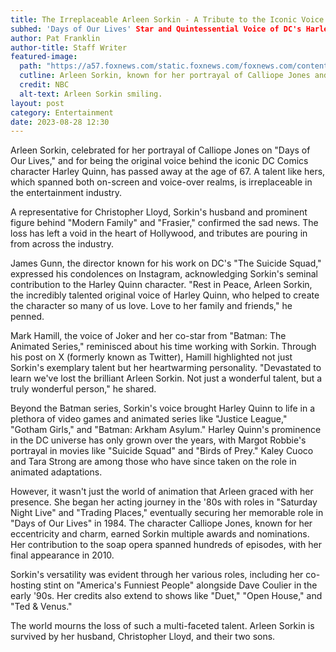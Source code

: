 ```yaml
---
title: The Irreplaceable Arleen Sorkin - A Tribute to the Iconic Voice Behind Harley Quinn
subhed: 'Days of Our Lives' Star and Quintessential Voice of DC's Harley Quinn Passes Away at 67
author: Pat Franklin
author-title: Staff Writer
featured-image: 
  path: "https://a57.foxnews.com/static.foxnews.com/foxnews.com/content/uploads/2023/08/640/320/arleen-sorkin-dead.jpg?ve=1&tl=1"
  cutline: Arleen Sorkin, known for her portrayal of Calliope Jones and as the original voice of Harley Quinn.
  credit: NBC
  alt-text: Arleen Sorkin smiling.
layout: post
category: Entertainment
date: 2023-08-28 12:30
---
```


Arleen Sorkin, celebrated for her portrayal of Calliope Jones on "Days of Our Lives," and for being the original voice behind the iconic DC Comics character Harley Quinn, has passed away at the age of 67. A talent like hers, which spanned both on-screen and voice-over realms, is irreplaceable in the entertainment industry.

A representative for Christopher Lloyd, Sorkin's husband and prominent figure behind "Modern Family" and "Frasier," confirmed the sad news. The loss has left a void in the heart of Hollywood, and tributes are pouring in from across the industry.

James Gunn, the director known for his work on DC's "The Suicide Squad," expressed his condolences on Instagram, acknowledging Sorkin's seminal contribution to the Harley Quinn character. "Rest in Peace, Arleen Sorkin, the incredibly talented original voice of Harley Quinn, who helped to create the character so many of us love. Love to her family and friends," he penned.

Mark Hamill, the voice of Joker and her co-star from "Batman: The Animated Series," reminisced about his time working with Sorkin. Through his post on X (formerly known as Twitter), Hamill highlighted not just Sorkin's exemplary talent but her heartwarming personality. "Devastated to learn we've lost the brilliant Arleen Sorkin. Not just a wonderful talent, but a truly wonderful person," he shared.

Beyond the Batman series, Sorkin's voice brought Harley Quinn to life in a plethora of video games and animated series like "Justice League," "Gotham Girls," and "Batman: Arkham Asylum." Harley Quinn's prominence in the DC universe has only grown over the years, with Margot Robbie's portrayal in movies like "Suicide Squad" and "Birds of Prey." Kaley Cuoco and Tara Strong are among those who have since taken on the role in animated adaptations.

However, it wasn't just the world of animation that Arleen graced with her presence. She began her acting journey in the '80s with roles in "Saturday Night Live" and "Trading Places," eventually securing her memorable role in "Days of Our Lives" in 1984. The character Calliope Jones, known for her eccentricity and charm, earned Sorkin multiple awards and nominations. Her contribution to the soap opera spanned hundreds of episodes, with her final appearance in 2010.

Sorkin's versatility was evident through her various roles, including her co-hosting stint on "America's Funniest People" alongside Dave Coulier in the early '90s. Her credits also extend to shows like "Duet," "Open House," and "Ted & Venus."

The world mourns the loss of such a multi-faceted talent. Arleen Sorkin is survived by her husband, Christopher Lloyd, and their two sons.
